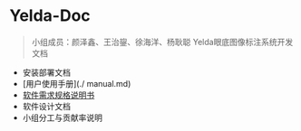 # Yelda-Doc

> 小组成员：颜泽鑫、王治鋆、徐海洋、杨耿聪
> Yelda眼底图像标注系统开发文档


* 安装部署文档
* [用户使用手册](./ manual.md)
* [软件需求规格说明书](./requirements.md)
* 软件设计文档
* 小组分工与贡献率说明

